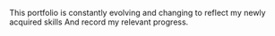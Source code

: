 This portfolio is constantly evolving and changing to reflect my newly acquired skills
And record my relevant progress.
